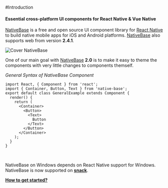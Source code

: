 #Introduction

#### Essential cross-platform UI components for React Native & Vue Native
[NativeBase](https://nativebase.io/) is a free and open source UI component library for [React Native](https://facebook.github.io/react-native/) to build native mobile apps for iOS and Android platforms. [NativeBase](https://nativebase.io/) also supports web from version **2.4.1**.

![Cover NativeBase](https://docs.nativebase.io/docs/assets/web-cover1.jpg)


One of our main goal with [NativeBase](https://nativebase.io/) **2.0** is to make it easy to theme the components with very little changes to components themself.

*General Syntax of NativeBase Component*

<pre class="line-numbers"><code class="language-jsx">import React, { Component } from 'react';
import { Container, Button, Text } from 'native-base';
export default class GeneralExample extends Component {
  render() {
    return (
      &lt;Container>
        &lt;Button>
          &lt;Text>
            Button
          &lt;/Text>
        &lt;/Button>
      &lt;/Container>
    );
  }
}</code></pre>
<br />

NativeBase on Windows depends on React Native support for Windows.<br/>
NativeBase is now supported on **[snack](https://snack.expo.io/)**.

**[How to get started?](/docs/GetStarted.md)**

<!-- **[How to migrate from v0.x to v2.x?](/docs/Migration.md)** -->
